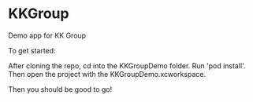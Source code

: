 # KKGroup
Demo app for KK Group

To get started:

After cloning the repo, cd into the KKGroupDemo folder.
Run 'pod install'.
Then open the project with the KKGroupDemo.xcworkspace.

Then you should be good to go!
